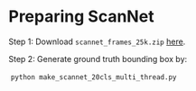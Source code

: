 # Preparing ScanNet



Step 1: Download `scannet_frames_25k.zip` [here](https://github.com/ScanNet/ScanNet).

Step 2: Generate ground truth bounding box by:

​			`python make_scannet_20cls_multi_thread.py`







